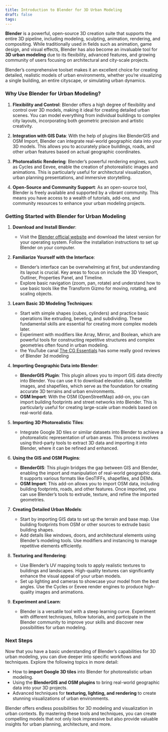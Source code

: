 ```yaml
---
title: Introduction to Blender for 3D Urban Modeling
draft: false
tags:
---
```


**Blender** is a powerful, open-source 3D creation suite that supports the entire 3D pipeline, including modeling, sculpting, animation, rendering, and compositing. While traditionally used in fields such as animation, game design, and visual effects, Blender has also become an invaluable tool for **3D urban modeling** due to its flexibility, advanced features, and growing community of users focusing on architectural and city-scale projects.

Blender’s comprehensive toolset makes it an excellent choice for creating detailed, realistic models of urban environments, whether you’re visualizing a single building, an entire cityscape, or simulating urban dynamics.

### **Why Use Blender for Urban Modeling?**

1. **Flexibility and Control**: Blender offers a high degree of flexibility and control over 3D models, making it ideal for creating detailed urban scenes. You can model everything from individual buildings to complex city layouts, incorporating both geometric precision and artistic creativity.

2. **Integration with GIS Data**: With the help of plugins like BlenderGIS and OSM Import, Blender can integrate real-world geographic data into your 3D models. This allows you to accurately place buildings, roads, and other urban features based on actual geographic coordinates.

3. **Photorealistic Rendering**: Blender’s powerful rendering engines, such as Cycles and Eevee, enable the creation of photorealistic images and animations. This is particularly useful for architectural visualization, urban planning presentations, and immersive storytelling.

4. **Open-Source and Community Support**: As an open-source tool, Blender is freely available and supported by a vibrant community. This means you have access to a wealth of tutorials, add-ons, and community resources to enhance your urban modeling projects.

### **Getting Started with Blender for Urban Modeling**

1. **Download and Install Blender**:
   - Visit the [Blender official website](https://www.blender.org/download/) and download the latest version for your operating system. Follow the installation instructions to set up Blender on your computer.

2. **Familiarize Yourself with the Interface**:
   - Blender’s interface can be overwhelming at first, but understanding its layout is crucial. Key areas to focus on include the 3D Viewport, Outliner, Properties Panel, and Timeline.
   - Explore basic navigation (zoom, pan, rotate) and understand how to use basic tools like the Transform Gizmo for moving, rotating, and scaling objects.

3. **Learn Basic 3D Modeling Techniques**:
   - Start with simple shapes (cubes, cylinders) and practice basic operations like extruding, beveling, and subdividing. These fundamental skills are essential for creating more complex models later.
   - Experiment with modifiers like Array, Mirror, and Boolean, which are powerful tools for constructing repetitive structures and complex geometries often found in urban modeling.
   - the YouTube canal [The CG Essentials](https://www.youtube.com/@TheCGEssentials) has some really good reviews of Blender 3d modeling

4. **Importing Geographic Data into Blender**:
   - **BlenderGIS Plugin**: This plugin allows you to import GIS data directly into Blender. You can use it to download elevation data, satellite images, and shapefiles, which serve as the foundation for creating accurate 3D terrains and urban environments.
   - **OSM Import**: With the OSM (OpenStreetMap) add-on, you can import building footprints and street networks into Blender. This is particularly useful for creating large-scale urban models based on real-world data.

5. **Importing 3D Photorealistic Tiles**:
   - Integrate Google 3D tiles or similar datasets into Blender to achieve a photorealistic representation of urban areas. This process involves using third-party tools to extract 3D data and importing it into Blender, where it can be refined and enhanced.

6. **Using the GIS and OSM Plugins**:
   - **BlenderGIS**: This plugin bridges the gap between GIS and Blender, enabling the import and manipulation of real-world geographic data. It supports various formats like GeoTIFFs, shapefiles, and DEMs.
   - **OSM Import**: This add-on allows you to import OSM data, including building footprints, roads, and other features. Once imported, you can use Blender’s tools to extrude, texture, and refine the imported geometries.

7. **Creating Detailed Urban Models**:
   - Start by importing GIS data to set up the terrain and base map. Use building footprints from OSM or other sources to extrude basic building shapes.
   - Add details like windows, doors, and architectural elements using Blender’s modeling tools. Use modifiers and instancing to manage repetitive elements efficiently.

8. **Texturing and Rendering**:
   - Use Blender’s UV mapping tools to apply realistic textures to buildings and landscapes. High-quality textures can significantly enhance the visual appeal of your urban models.
   - Set up lighting and cameras to showcase your model from the best angles. Use the Cycles or Eevee render engines to produce high-quality images and animations.

9. **Experiment and Learn**:
   - Blender is a versatile tool with a steep learning curve. Experiment with different techniques, follow tutorials, and participate in the Blender community to improve your skills and discover new possibilities for urban modeling.

### **Next Steps**

Now that you have a basic understanding of Blender’s capabilities for 3D urban modeling, you can dive deeper into specific workflows and techniques. Explore the following topics in more detail:

- How to **import Google 3D tiles** into Blender for photorealistic urban modeling.
- Using the **BlenderGIS and OSM plugins** to bring real-world geographic data into your 3D projects.
- Advanced techniques for **texturing, lighting, and rendering** to create stunning visualizations of urban environments.

Blender offers endless possibilities for 3D modeling and visualization in urban contexts. By mastering these tools and techniques, you can create compelling models that not only look impressive but also provide valuable insights for urban planning, architecture, and more. 
